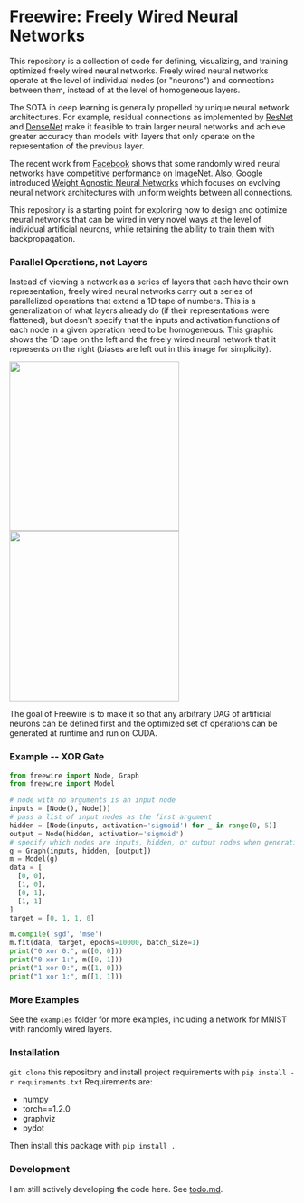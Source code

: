 # Freewire: Freely Wired Neural Networks
This repository is a collection of code for defining, visualizing, and training
optimized freely wired neural networks. Freely wired neural networks operate at 
the level of individual nodes (or "neurons") and connections between them, instead of at
the level of homogeneous layers.

The SOTA in deep learning is generally propelled by unique neural network architectures. For 
example, residual connections as implemented by [ResNet](https://arxiv.org/abs/1512.03385) 
and [DenseNet](https://arxiv.org/abs/1608.06993) make it feasible to train larger neural networks
and achieve greater accuracy than models with layers that only operate on the representation
of the previous layer.

The recent work from [Facebook](https://arxiv.org/abs/1904.01569) shows that some randomly
wired neural networks have competitive performance on ImageNet. Also, Google introduced
[Weight Agnostic Neural Networks](https://arxiv.org/abs/1906.04358) which focuses on evolving
neural network architectures with uniform weights between all connections.

This repository is a starting point for exploring how to design and optimize neural networks
that can be wired in very novel ways at the level of individual artificial neurons, while
retaining the ability to train them with backpropagation.

### Parallel Operations, not Layers
Instead of viewing a network as a series of layers that each have their own representation,
freely wired neural networks carry out a series of parallelized operations that extend a
1D tape of numbers. This is a generalization of what layers already do (if their representations were flattened), 
but doesn't specify that the inputs and activation functions of each node in a given operation need to be homogeneous. 
This graphic shows the 1D tape on the left and the freely wired
neural network that it represents on the right (biases are left out in this image for simplicity).

<img src="https://i.imgur.com/ouGgwEQ.png" height="300"><img src="https://i.imgur.com/13KNQ6f.png" height="300">

The goal of Freewire is to make it so that any arbitrary DAG of artificial neurons 
can be defined first and the optimized set of operations can be generated at runtime
and run on CUDA.


### Example -- XOR Gate
```python
from freewire import Node, Graph
from freewire import Model

# node with no arguments is an input node
inputs = [Node(), Node()]
# pass a list of input nodes as the first argument
hidden = [Node(inputs, activation='sigmoid') for _ in range(0, 5)]
output = Node(hidden, activation='sigmoid')
# specify which nodes are inputs, hidden, or output nodes when generating graph
g = Graph(inputs, hidden, [output])
m = Model(g)
data = [
  [0, 0],
  [1, 0],
  [0, 1],
  [1, 1]
]
target = [0, 1, 1, 0]

m.compile('sgd', 'mse')
m.fit(data, target, epochs=10000, batch_size=1)
print("0 xor 0:", m([0, 0]))
print("0 xor 1:", m([0, 1]))
print("1 xor 0:", m([1, 0]))
print("1 xor 1:", m([1, 1]))
```
### More Examples
See the `examples` folder for more examples, including a network for MNIST with randomly wired layers.

### Installation
`git clone` this repository and install project requirements with `pip install -r requirements.txt`
Requirements are:
* numpy
* torch==1.2.0
* graphviz
* pydot

Then install this package with `pip install .`

### Development
I am still actively developing the code here. See [todo.md](todo.md).